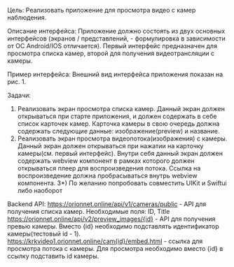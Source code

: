 
Цель: Реализовать приложение для просмотра видео с камер наблюдения.

Описание интерфейса: Приложение должно состоять из двух основных интерфейсов (экранов / представлений, - формулировка в зависимости от ОС Android/IOS отличается). Первый интерфейс предназначен для просмотра списка камер, второй для получения видеотрансляции с камеры.

Пример интерфейса:
Внешний вид интерфейса приложения показан на рис. 1.
 
Задачи:
1) Реализовать экран просмотра списка камер. Данный экран должен открываться при старте приложения, и должен содержать в себе список карточек камер. Карточка камеры в свою очередь должна содержать следующие данные: изображение(preview) и название. 
2) Реализовать экран просмотра видеопотока(изображения) с камеры. Данный экран должен открываться при нажатии на карточку камеры(см. первый интерфейс). Внутри себя данный экран должен содержать webview компонент в рамках которого должен открываться плеер для воспроизведения потока. Ссылка на воспроизведение должна пробрасываться внутрь webview компонента.
3*) По желанию попробовать совместить UIKit и Swiftui либо наоборот

Backend API:
https://orionnet.online/api/v1/cameras/public - API для получения списка камер. Необходимые поля: ID, Title
https://orionnet.online/api/v2/preview_images/{id} - API для получения превью камеры. Вместо {id} необходимо подставлять идентификатор камеры(тестовый id - 1).
https://krkvideo1.orionnet.online/cam{id}/embed.html - ссылка для просмотра потока с камеры. Для просмотра необходимо вместо {id} в ссылку подставить id камеры. 
